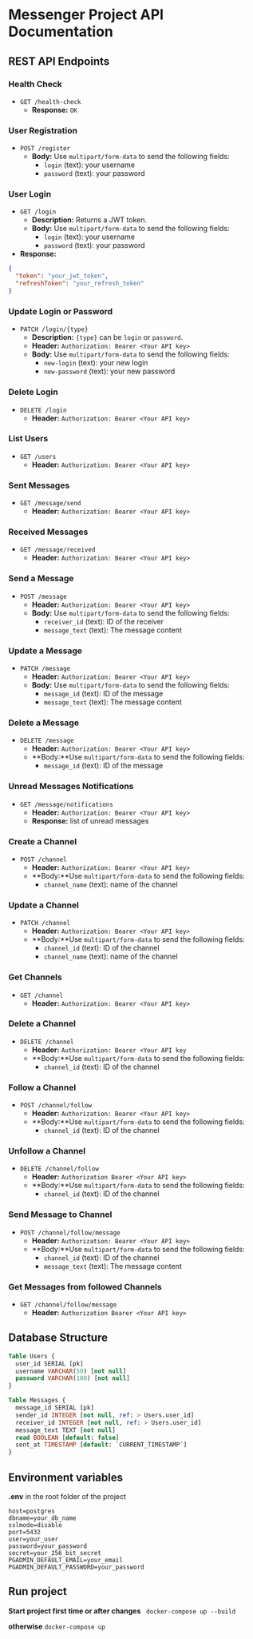 # Messenger Project API Documentation

## REST API Endpoints

### Health Check
- `GET /health-check`
    - **Response:** `OK`

### User Registration
- `POST /register`    
  - **Body:** Use `multipart/form-data` to send the following fields:
    - `login` (text): your username
    - `password` (text): your password

### User Login
- `GET /login`
    - **Description:** Returns a JWT token.
    - **Body:** Use `multipart/form-data` to send the following fields:
      - `login` (text): your username
      - `password` (text): your password
- **Response:**
```json lines
{
  "token": "your_jwt_token",
  "refreshToken": "your_refresh_token"
}
```

### Update Login or Password
- `PATCH /login/{type}`
    - **Description:** `{type}` can be `login` or `password`.
    - **Header:** `Authorization: Bearer <Your API key>`
    - **Body:** Use `multipart/form-data` to send the following fields:
      - `new-login` (text): your new login
      - `new-password` (text): your new password

### Delete Login
- `DELETE /login`
    - **Header:** `Authorization: Bearer <Your API key>`

### List Users
- `GET /users`
    - **Header:** `Authorization: Bearer <Your API key>`

### Sent Messages
- `GET /message/send`
    - **Header:** `Authorization: Bearer <Your API key>`

### Received Messages
- `GET /message/received`
    - **Header:** `Authorization: Bearer <Your API key>`

### Send a Message
- `POST /message`
  - **Header:** `Authorization: Bearer <Your API key>`
  - **Body:** Use `multipart/form-data` to send the following fields:
    - `receiver_id` (text): ID of the receiver
    - `message_text` (text): The message content

### Update a Message
- `PATCH /message`
    - **Header:** `Authorization: Bearer <Your API key>`
    - **Body:** Use `multipart/form-data` to send the following fields:
      - `message_id` (text): ID of the message
      - `message_text` (text): The message content

### Delete a Message
- `DELETE /message`
    - **Header:** `Authorization: Bearer <Your API key>`
    - **Body:**Use `multipart/form-data` to send the following fields:
      - `message_id` (text): ID of the message

### Unread Messages Notifications
- `GET /message/notifications`
    - **Header:** `Authorization: Bearer <Your API key>`
    - **Response:** list of unread messages

### Create a Channel
- `POST /channel`
    - **Header:** `Authorization: Bearer <Your API key>`
    - **Body:**Use `multipart/form-data` to send the following fields:
        - `channel_name` (text): name of the channel
### Update a Channel
- `PATCH /channel`
    - **Header:** `Authorization: Bearer <Your API key>`
    - **Body:**Use `multipart/form-data` to send the following fields:
        - `channel_id` (text): ID of the channel
        - `channel_name` (text): name of the channel

### Get Channels
- `GET /channel`
    - **Header:** `Authorization: Bearer <Your API key>`

### Delete a Channel
- `DELETE /channel`
    - **Header:** `Authorization: Bearer <Your API key`
    - **Body:**Use `multipart/form-data` to send the following fields:
        - `channel_id` (text): ID of the channel

### Follow a Channel
- `POST /channel/follow`
    - **Header:** `Authorization: Bearer <Your API key>`
    - **Body:**Use `multipart/form-data` to send the following fields:
        - `channel_id` (text): ID of the channel

### Unfollow a Channel
- `DELETE /channel/follow`
    - **Header:** `Authorization Bearer <Your API key>`
    - **Body:**Use `multipart/form-data` to send the following fields:
        - `channel_id` (text): ID of the channel

### Send Message to Channel
- `POST /channel/follow/message`
    - **Header:** `Authorization: Bearer <Your API key>`
    - **Body:**Use `multipart/form-data` to send the following fields:
        - `channel_id` (text): ID of the channel
        - `message_text` (text): The message content

### Get Messages from followed Channels
- `GET /channel/follow/message`
    - **Header:** `Authorization Bearer <Your API key>`


## Database Structure

```sql
Table Users {
  user_id SERIAL [pk]
  username VARCHAR(50) [not null]
  password VARCHAR(100) [not null]
}

Table Messages {
  message_id SERIAL [pk]
  sender_id INTEGER [not null, ref: > Users.user_id]
  receiver_id INTEGER [not null, ref: > Users.user_id]
  message_text TEXT [not null]
  read BOOLEAN [default: false]
  sent_at TIMESTAMP [default: `CURRENT_TIMESTAMP`]
}
```
## Environment variables
**.env** in the root folder of the project
````
host=postgres
dbname=your_db_name
sslmode=disable
port=5432
user=your_user
password=your_password
secret=your_256_bit_secret
PGADMIN_DEFAULT_EMAIL=your_email
PGADMIN_DEFAULT_PASSWORD=your_password
````
## Run project

**Start project first time or after changes** ``` docker-compose up --build```

**otherwise** ```docker-compose up```


